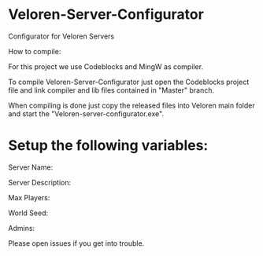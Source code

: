 # Veloren-Server-Configurator
 Configurator for Veloren  Servers

How to compile:

For this project we use Codeblocks and MingW as compiler. 

To compile Veloren-Server-Configurator just open the Codeblocks 
project file and link compiler and lib files contained in "Master" branch. 

When compiling is done just copy the released files 
into Veloren main folder and start the "Veloren-server-configurator.exe".

# Setup the following variables:

Server Name:

Server Description:

Max Players:

World Seed:

Admins:


Please open issues if you get into trouble. 
